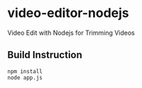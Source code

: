 # video-editor-nodejs
Video Edit with Nodejs for Trimming Videos



## Build Instruction
```
npm install
node app.js

```
